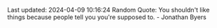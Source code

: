Last updated: 2024-04-09 10:16:24
Random Quote: You shouldn't like things because people tell you you're supposed to. - Jonathan Byers